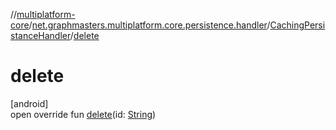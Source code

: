 //[multiplatform-core](../../../index.md)/[net.graphmasters.multiplatform.core.persistence.handler](../index.md)/[CachingPersistanceHandler](index.md)/[delete](delete.md)

# delete

[android]\
open override fun [delete](delete.md)(id: [String](https://kotlinlang.org/api/latest/jvm/stdlib/kotlin/-string/index.html))
